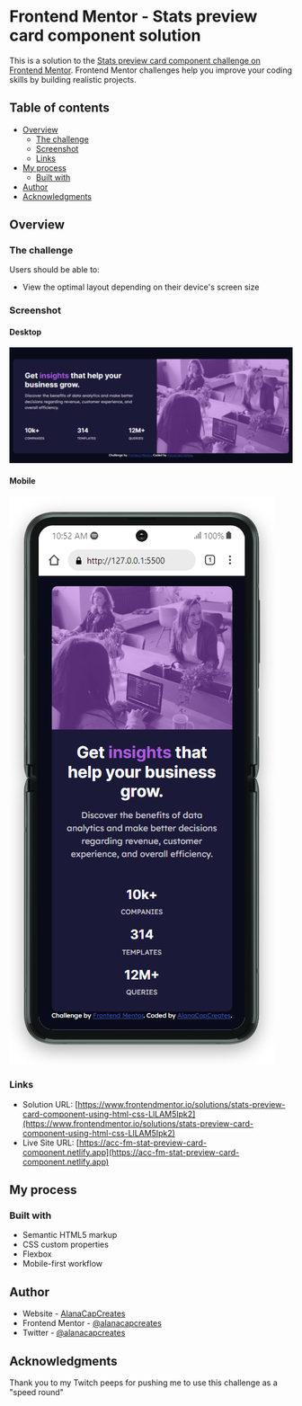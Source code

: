 # Frontend Mentor - Stats preview card component solution

This is a solution to the [Stats preview card component challenge on Frontend Mentor](https://www.frontendmentor.io/challenges/stats-preview-card-component-8JqbgoU62). Frontend Mentor challenges help you improve your coding skills by building realistic projects. 

## Table of contents

- [Overview](#overview)
  - [The challenge](#the-challenge)
  - [Screenshot](#screenshot)
  - [Links](#links)
- [My process](#my-process)
  - [Built with](#built-with)
- [Author](#author)
- [Acknowledgments](#acknowledgments)

## Overview

### The challenge

Users should be able to:

- View the optimal layout depending on their device's screen size

### Screenshot

#### Desktop
![Solution Screenshot - Desktop](./images/solution-screenshot-desktop.png)
#### Mobile
![Solution Screenshot - Mobile](./images/solution-screenshot-mobile.png)


### Links

- Solution URL: [https://www.frontendmentor.io/solutions/stats-preview-card-component-using-html-css-LlLAM5Ipk2](https://www.frontendmentor.io/solutions/stats-preview-card-component-using-html-css-LlLAM5Ipk2)
- Live Site URL: [https://acc-fm-stat-preview-card-component.netlify.app](https://acc-fm-stat-preview-card-component.netlify.app)

## My process

### Built with

- Semantic HTML5 markup
- CSS custom properties
- Flexbox
- Mobile-first workflow


## Author

- Website - [AlanaCapCreates](https://alanacapcreates.com)
- Frontend Mentor - [@alanacapcreates](https://www.frontendmentor.io/profile/alanacapcreates)
- Twitter - [@alanacapcreates](https://www.twitter.com/alanacapcreates)


## Acknowledgments

Thank you to my Twitch peeps for pushing me to use this challenge as a "speed round" 
